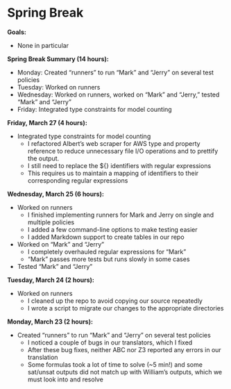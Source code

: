# Spring Break

**Goals:**
- None in particular

**Spring Break Summary (14 hours):**
- Monday: Created “runners” to run “Mark” and “Jerry” on several test policies
- Tuesday: Worked on runners
- Wednesday: Worked on runners, worked on “Mark” and “Jerry,” tested “Mark” and “Jerry”
- Friday: Integrated type constraints for model counting

**Friday, March 27 (4 hours):**
- Integrated type constraints for model counting
  - I refactored Albert’s web scraper for AWS type and property reference to reduce unnecessary file I/O operations and to prettify the output.
  - I still need to replace the ${} identifiers with regular expressions
  - This requires us to maintain a mapping of identifiers to their corresponding regular expressions

**Wednesday, March 25 (6 hours):**
- Worked on runners
  - I finished implementing runners for Mark and Jerry on single and multiple policies
  - I added a few command-line options to make testing easier
  - I added Markdown support to create tables in our repo
- Worked on “Mark” and “Jerry”
  - I completely overhauled regular expressions for “Mark”
  - “Mark” passes more tests but runs slowly in some cases
- Tested “Mark” and “Jerry”

**Tuesday, March 24 (2 hours):**
- Worked on runners
  - I cleaned up the repo to avoid copying our source repeatedly
  - I wrote a script to migrate our changes to the appropriate directories

**Monday, March 23 (2 hours):**
- Created “runners” to run “Mark” and “Jerry” on several test policies
  - I noticed a couple of bugs in our translators, which I fixed
  - After these bug fixes, neither ABC nor Z3 reported any errors in our translation
  - Some formulas took a lot of time to solve (~5 min!) and some sat/unsat outputs did not match up with William’s outputs, which we must look into and resolve
